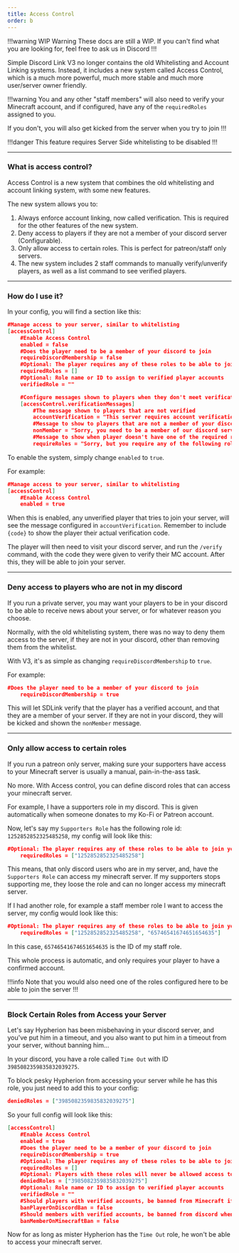 ```yaml
---
title: Access Control
order: b
---
```

!!!warning WIP Warning
These docs are still a WIP. If you can't find what you are looking for, feel free to ask us in Discord
!!!


Simple Discord Link V3 no longer contains the old Whitelisting and Account Linking systems. Instead, it includes a new system called Access Control, which is a much more powerful, much more stable and much more user/server owner friendly.

!!!warning
You and any other "staff members" will also need to verify your Minecraft account, and if configured, have any of the `requiredRoles` assigned to you.

If you don't, you will also get kicked from the server when you try to join
!!!

!!!danger
This feature requires Server Side whitelisting to be disabled
!!!

---

### What is access control?

Access Control is a new system that combines the old whitelisting and account linking system, with some new features.

The new system allows you to:

1) Always enforce account linking, now called verification. This is required for the other features of the new system.
2) Deny access to players if they are not a member of your discord server (Configurable).
3) Only allow access to certain roles. This is perfect for patreon/staff only servers.
4) The new system includes 2 staff commands to manually verify/unverify players, as well as a list command to see verified players.

---

### How do I use it?

In your config, you will find a section like this:

```json
#Manage access to your server, similar to whitelisting
[accessControl]
	#Enable Access Control
	enabled = false
	#Does the player need to be a member of your discord to join
	requireDiscordMembership = false
	#Optional: The player requires any of these roles to be able to join your server
	requiredRoles = []
	#Optional: Role name or ID to assign to verified player accounts
	verifiedRole = ""

	#Configure messages shown to players when they don't meet verification requirements
	[accessControl.verificationMessages]
		#The message shown to players that are not verified
		accountVerification = "This server requires account verification. Your verification code is: {code}. Please visit our discord server for instructions on how to verify your account."
		#Message to show to players that are not a member of your discord
		nonMember = "Sorry, you need to be a member of our discord server to join this server"
		#Message to show when player doesn't have one of the required roles. Use {roles} to display the names of configured roles
		requireRoles = "Sorry, but you require any of the following roles: {roles}"
```

To enable the system, simply change `enabled` to `true`.

For example:

```json
#Manage access to your server, similar to whitelisting
[accessControl]
	#Enable Access Control
	enabled = true
```

When this is enabled, any unverified player that tries to join your server, will see the message configured in `accountVerification`. Remember to include `{code}` to show the player their actual verification code.

The player will then need to visit your discord server, and run the `/verify` command, with the code they were given to verify their MC account. After this, they will be able to join your server.

---

### Deny access to players who are not in my discord

If you run a private server, you may want your players to be in your discord to be able to receive news about your server, or for whatever reason you choose.

Normally, with the old whitelisting system, there was no way to deny them access to the server, if they are not in your discord, other than removing them from the whitelist.


With V3, it's as simple as changing `requireDiscordMembership` to `true`.

For example:

```json
#Does the player need to be a member of your discord to join
	requireDiscordMembership = true
```

This will let SDLink verify that the player has a verified account, and that they are a member of your server. If they are not in your discord, they will be kicked and shown the `nonMember` message.

---

### Only allow access to certain roles

If you run a patreon only server, making sure your supporters have access to your Minecraft server is usually a manual, pain-in-the-ass task.

No more. With Access control, you can define discord roles that can access your minecraft server.

For example, I have a supporters role in my discord. This is given automatically when someone donates to my Ko-Fi or Patreon account. 

Now, let's say my `Supporters Role` has the following role id: `1252852852325485258`, my config will look like this:

```json
#Optional: The player requires any of these roles to be able to join your server
	requiredRoles = ["1252852852325485258"]
```

This means, that only discord users who are in my server, and, have the `Supporters Role` can access my minecraft server. If my supporters stops supporting me, they loose the role and can no longer access my minecraft server.


If I had another role, for example a staff member role I want to access the server, my config would look like this:

```json
#Optional: The player requires any of these roles to be able to join your server
	requiredRoles = ["1252852852325485258", "65746541674651654635"]
```

In this case, `65746541674651654635` is the ID of my staff role.

This whole process is automatic, and only requires your player to have a confirmed account. 

!!!info
Note that you would also need one of the roles configured here to be able to join the server
!!!

***

### Block Certain Roles from Access your Server

Let's say Hypherion has been misbehaving in your discord server, and you've put him in a timeout, and you also want to put him in a timeout from your server, without banning him...

In your discord, you have a role called `Time Out` with ID `3985082359835832039275`. 

To block pesky Hypherion from accessing your server while he has this role, you just need to add this to your config:

```json
deniedRoles = ["3985082359835832039275"]
```

So your full config will look like this:

```json
[accessControl]
	#Enable Access Control
	enabled = true
	#Does the player need to be a member of your discord to join
	requireDiscordMembership = true
	#Optional: The player requires any of these roles to be able to join your server
	requiredRoles = []
	#Optional: Players with these roles will never be allowed access to your server
	deniedRoles = ["3985082359835832039275"]
	#Optional: Role name or ID to assign to verified player accounts
	verifiedRole = ""
	#Should players with verified accounts, be banned from Minecraft if they get banned on discord
	banPlayerOnDiscordBan = false
	#Should members with verified accounts, be banned from discord when they are banned on Minecraft
	banMemberOnMinecraftBan = false
```

Now for as long as mister Hypherion has the `Time Out` role, he won't be able to access your minecraft server.